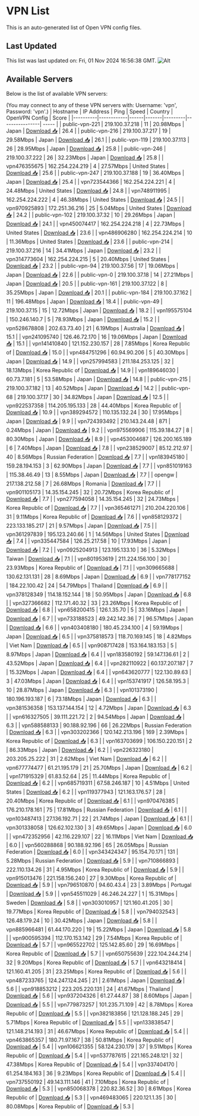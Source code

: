 # VPN List

This is an auto-generated list of Open VPN config files.

## Last Updated

This list was last updated on: Fri, 01 Nov 2024 16:56:38 GMT.
![Alt](https://repobeats.axiom.co/api/embed/186b98318ef1479477931607c1ad7d823f12451f.svg "Repobeats analytics image")

## Available Servers

Below is the list of available VPN servers:

(You may connect to any of these VPN servers with: Username: 'vpn', Password: 'vpn'.)
| Hostname | IP Address | Ping | Speed | Country | OpenVPN Config | Score |
|----------|------------|------|-------|---------|----------------| ----- |
| public-vpn-221 | 219.100.37.218 | 11 | 20.98Mbps | Japan | [Download 📥](./configs/server_0_JP.ovpn) | 26.4 |
| public-vpn-216 | 219.100.37.217 | 19 | 29.58Mbps | Japan | [Download 📥](./configs/server_1_JP.ovpn) | 26.1 |
| public-vpn-119 | 219.100.37.113 | 26 | 28.95Mbps | Japan | [Download 📥](./configs/server_2_JP.ovpn) | 25.8 |
| public-vpn-246 | 219.100.37.222 | 26 | 32.23Mbps | Japan | [Download 📥](./configs/server_3_JP.ovpn) | 25.8 |
| vpn476355675 | 162.254.224.219 | 4 | 27.57Mbps | United States | [Download 📥](./configs/server_4_US.ovpn) | 25.6 |
| public-vpn-247 | 219.100.37.188 | 19 | 36.40Mbps | Japan | [Download 📥](./configs/server_5_JP.ovpn) | 25.4 |
| vpn723544366 | 162.254.224.221 | 4 | 24.48Mbps | United States | [Download 📥](./configs/server_6_US.ovpn) | 24.8 |
| vpn748911995 | 162.254.224.222 | 4 | 46.38Mbps | United States | [Download 📥](./configs/server_7_US.ovpn) | 24.5 |
| vpn970925893 | 172.251.36.216 | 25 | 5.04Mbps | United States | [Download 📥](./configs/server_8_US.ovpn) | 24.2 |
| public-vpn-102 | 219.100.37.32 | 10 | 29.26Mbps | Japan | [Download 📥](./configs/server_9_JP.ovpn) | 24.1 |
| vpn450074417 | 162.254.224.218 | 4 | 22.73Mbps | United States | [Download 📥](./configs/server_10_US.ovpn) | 23.6 |
| vpn486906280 | 162.254.224.214 | 10 | 11.36Mbps | United States | [Download 📥](./configs/server_11_US.ovpn) | 23.6 |
| public-vpn-214 | 219.100.37.216 | 14 | 34.41Mbps | Japan | [Download 📥](./configs/server_12_JP.ovpn) | 23.2 |
| vpn314773604 | 162.254.224.215 | 5 | 20.40Mbps | United States | [Download 📥](./configs/server_13_US.ovpn) | 23.2 |
| public-vpn-94 | 219.100.37.56 | 17 | 19.06Mbps | Japan | [Download 📥](./configs/server_14_JP.ovpn) | 22.6 |
| public-vpn-0 | 219.100.37.18 | 14 | 27.21Mbps | Japan | [Download 📥](./configs/server_15_JP.ovpn) | 20.5 |
| public-vpn-161 | 219.100.37.122 | 8 | 35.25Mbps | Japan | [Download 📥](./configs/server_16_JP.ovpn) | 20.1 |
| public-vpn-184 | 219.100.37.162 | 11 | 196.48Mbps | Japan | [Download 📥](./configs/server_17_JP.ovpn) | 18.4 |
| public-vpn-49 | 219.100.37.15 | 15 | 12.72Mbps | Japan | [Download 📥](./configs/server_18_JP.ovpn) | 18.2 |
| vpn195575104 | 150.246.140.7 | 5 | 78.93Mbps | Japan | [Download 📥](./configs/server_19_JP.ovpn) | 15.2 |
| vpn528678808 | 202.63.73.40 | 21 | 6.19Mbps | Australia | [Download 📥](./configs/server_20_AU.ovpn) | 15.1 |
| vpn241095740 | 126.46.72.170 | 16 | 19.06Mbps | Japan | [Download 📥](./configs/server_21_JP.ovpn) | 15.1 |
| vpn141410840 | 121.152.230.157 | 28 | 7.85Mbps | Korea Republic of | [Download 📥](./configs/server_22_KR.ovpn) | 15.0 |
| vpn484751296 | 60.94.90.206 | 5 | 40.30Mbps | Japan | [Download 📥](./configs/server_23_JP.ovpn) | 14.9 |
| vpn257994583 | 211.184.253.125 | 32 | 18.13Mbps | Korea Republic of | [Download 📥](./configs/server_24_KR.ovpn) | 14.9 |
| vpn189646030 | 60.73.7.181 | 5 | 53.58Mbps | Japan | [Download 📥](./configs/server_25_JP.ovpn) | 14.8 |
| public-vpn-215 | 219.100.37.182 | 13 | 40.52Mbps | Japan | [Download 📥](./configs/server_26_JP.ovpn) | 14.2 |
| public-vpn-68 | 219.100.37.17 | 30 | 34.82Mbps | Japan | [Download 📥](./configs/server_27_JP.ovpn) | 12.5 |
| vpn922537358 | 114.205.195.133 | 28 | 44.40Mbps | Korea Republic of | [Download 📥](./configs/server_28_KR.ovpn) | 10.9 |
| vpn389294572 | 110.135.132.24 | 30 | 17.95Mbps | Japan | [Download 📥](./configs/server_29_JP.ovpn) | 9.9 |
| vpn724393492 | 210.143.24.48 | 871 | 0.24Mbps | Japan | [Download 📥](./configs/server_30_JP.ovpn) | 9.2 |
| vpn975569906 | 115.39.184.27 | 8 | 80.30Mbps | Japan | [Download 📥](./configs/server_31_JP.ovpn) | 8.9 |
| vpn453004687 | 126.200.165.189 | 6 | 7.40Mbps | Japan | [Download 📥](./configs/server_32_JP.ovpn) | 7.8 |
| vpn238529007 | 85.12.212.97 | 40 | 8.56Mbps | Russian Federation | [Download 📥](./configs/server_33_RU.ovpn) | 7.7 |
| vpn183945180 | 159.28.194.153 | 3 | 62.90Mbps | Japan | [Download 📥](./configs/server_34_JP.ovpn) | 7.7 |
| vpn851019163 | 115.38.46.49 | 13 | 8.55Mbps | Japan | [Download 📥](./configs/server_35_JP.ovpn) | 7.7 |
| opengw | 217.138.212.58 | 7 | 26.68Mbps | Romania | [Download 📥](./configs/server_36_RO.ovpn) | 7.7 |
| vpn901105173 | 14.35.154.245 | 32 | 20.72Mbps | Korea Republic of | [Download 📥](./configs/server_37_KR.ovpn) | 7.7 |
| vpn277594058 | 14.35.154.245 | 32 | 24.73Mbps | Korea Republic of | [Download 📥](./configs/server_38_KR.ovpn) | 7.7 |
| vpn365461271 | 210.204.220.106 | 31 | 9.11Mbps | Korea Republic of | [Download 📥](./configs/server_39_KR.ovpn) | 7.6 |
| vpn858129372 | 223.133.185.217 | 21 | 9.57Mbps | Japan | [Download 📥](./configs/server_40_JP.ovpn) | 7.5 |
| vpn361297839 | 195.123.240.66 | 1 | 14.56Mbps | United States | [Download 📥](./configs/server_41_US.ovpn) | 7.4 |
| vpn335447584 | 126.25.217.58 | 10 | 17.93Mbps | Japan | [Download 📥](./configs/server_42_JP.ovpn) | 7.2 |
| vpn0925204913 | 123.195.133.10 | 36 | 5.32Mbps | Taiwan | [Download 📥](./configs/server_43_TW.ovpn) | 7.1 |
| vpn801953619 | 211.224.156.100 | 30 | 23.93Mbps | Korea Republic of | [Download 📥](./configs/server_44_KR.ovpn) | 7.1 |
| vpn309665688 | 130.62.131.131 | 28 | 8.69Mbps | Japan | [Download 📥](./configs/server_45_JP.ovpn) | 6.9 |
| vpn778177152 | 184.22.100.42 | 24 | 54.79Mbps | Thailand | [Download 📥](./configs/server_46_TH.ovpn) | 6.9 |
| vpn378128349 | 114.18.152.144 | 18 | 50.95Mbps | Japan | [Download 📥](./configs/server_47_JP.ovpn) | 6.8 |
| vpn327366682 | 112.171.40.32 | 33 | 23.26Mbps | Korea Republic of | [Download 📥](./configs/server_48_KR.ovpn) | 6.8 |
| vpn658200415 | 126.1.35.70 | 5 | 33.16Mbps | Japan | [Download 📥](./configs/server_49_JP.ovpn) | 6.7 |
| vpn733188523 | 49.242.142.36 | 7 | 96.57Mbps | Japan | [Download 📥](./configs/server_50_JP.ovpn) | 6.6 |
| vpn403408180 | 180.45.234.100 | 4 | 59.19Mbps | Japan | [Download 📥](./configs/server_51_JP.ovpn) | 6.5 |
| vpn375818573 | 118.70.169.145 | 18 | 4.82Mbps | Viet Nam | [Download 📥](./configs/server_52_VN.ovpn) | 6.5 |
| vpn908717428 | 153.164.183.153 | 5 | 8.97Mbps | Japan | [Download 📥](./configs/server_53_JP.ovpn) | 6.4 |
| vpn183580192 | 59.147.136.61 | 2 | 43.52Mbps | Japan | [Download 📥](./configs/server_54_JP.ovpn) | 6.4 |
| vpn282110922 | 60.137.207.187 | 7 | 15.32Mbps | Japan | [Download 📥](./configs/server_55_JP.ovpn) | 6.4 |
| vpn643620777 | 122.130.89.63 | 3 | 47.03Mbps | Japan | [Download 📥](./configs/server_56_JP.ovpn) | 6.4 |
| vpn153741917 | 126.58.195.3 | 10 | 28.87Mbps | Japan | [Download 📥](./configs/server_57_JP.ovpn) | 6.3 |
| vpn101373190 | 180.196.193.187 | 6 | 73.18Mbps | Japan | [Download 📥](./configs/server_58_JP.ovpn) | 6.3 |
| vpn381536358 | 153.137.144.154 | 12 | 4.72Mbps | Japan | [Download 📥](./configs/server_59_JP.ovpn) | 6.3 |
| vpn616327505 | 39.111.221.72 | 2 | 94.54Mbps | Japan | [Download 📥](./configs/server_60_JP.ovpn) | 6.3 |
| vpn588588133 | 90.188.92.196 | 66 | 26.22Mbps | Russian Federation | [Download 📥](./configs/server_61_RU.ovpn) | 6.3 |
| vpn303202366 | 120.142.213.196 | 169 | 2.39Mbps | Korea Republic of | [Download 📥](./configs/server_62_KR.ovpn) | 6.3 |
| vpn163703699 | 106.150.220.151 | 2 | 86.33Mbps | Japan | [Download 📥](./configs/server_63_JP.ovpn) | 6.2 |
| vpn226323180 | 203.205.25.222 | 31 | 2.62Mbps | Viet Nam | [Download 📥](./configs/server_64_VN.ovpn) | 6.2 |
| vpn677774477 | 61.21.195.179 | 21 | 25.70Mbps | Japan | [Download 📥](./configs/server_65_JP.ovpn) | 6.2 |
| vpn171915329 | 61.83.52.64 | 25 | 11.44Mbps | Korea Republic of | [Download 📥](./configs/server_66_KR.ovpn) | 6.2 |
| vpn685719311 | 67.58.246.187 | 10 | 4.51Mbps | United States | [Download 📥](./configs/server_67_US.ovpn) | 6.2 |
| vpn119377943 | 121.163.176.57 | 28 | 20.40Mbps | Korea Republic of | [Download 📥](./configs/server_68_KR.ovpn) | 6.1 |
| vpn970476385 | 176.210.178.161 | 75 | 17.81Mbps | Russian Federation | [Download 📥](./configs/server_69_RU.ovpn) | 6.1 |
| vpn103487413 | 27.136.192.71 | 22 | 21.74Mbps | Japan | [Download 📥](./configs/server_70_JP.ovpn) | 6.1 |
| vpn301338058 | 126.62.102.130 | 3 | 49.65Mbps | Japan | [Download 📥](./configs/server_71_JP.ovpn) | 6.0 |
| vpn472352956 | 42.116.229.107 | 22 | 16.11Mbps | Viet Nam | [Download 📥](./configs/server_72_VN.ovpn) | 6.0 |
| vpn560288868 | 90.188.92.196 | 65 | 26.05Mbps | Russian Federation | [Download 📥](./configs/server_73_RU.ovpn) | 6.0 |
| vpn343424347 | 95.154.70.171 | 131 | 5.28Mbps | Russian Federation | [Download 📥](./configs/server_74_RU.ovpn) | 5.9 |
| vpn710866893 | 222.110.134.26 | 31 | 4.95Mbps | Korea Republic of | [Download 📥](./configs/server_75_KR.ovpn) | 5.9 |
| vpn915013476 | 221.158.156.240 | 27 | 9.30Mbps | Korea Republic of | [Download 📥](./configs/server_76_KR.ovpn) | 5.9 |
| vpn796510870 | 94.60.43.4 | 23 | 3.89Mbps | Portugal | [Download 📥](./configs/server_77_PT.ovpn) | 5.9 |
| vpn545511029 | 46.246.24.227 | 1 | 15.31Mbps | Sweden | [Download 📥](./configs/server_78_SE.ovpn) | 5.8 |
| vpn303010957 | 121.160.41.205 | 30 | 19.77Mbps | Korea Republic of | [Download 📥](./configs/server_79_KR.ovpn) | 5.8 |
| vpn794032543 | 126.48.179.24 | 10 | 30.42Mbps | Japan | [Download 📥](./configs/server_80_JP.ovpn) | 5.8 |
| vpn885966481 | 61.44.170.220 | 19 | 15.22Mbps | Japan | [Download 📥](./configs/server_81_JP.ovpn) | 5.8 |
| vpn900595394 | 112.170.153.142 | 29 | 7.54Mbps | Korea Republic of | [Download 📥](./configs/server_82_KR.ovpn) | 5.7 |
| vpn965522702 | 125.142.85.60 | 29 | 16.69Mbps | Korea Republic of | [Download 📥](./configs/server_83_KR.ovpn) | 5.7 |
| vpn650755639 | 222.104.244.214 | 32 | 9.20Mbps | Korea Republic of | [Download 📥](./configs/server_84_KR.ovpn) | 5.7 |
| vpn643218414 | 121.160.41.205 | 31 | 23.25Mbps | Korea Republic of | [Download 📥](./configs/server_85_KR.ovpn) | 5.6 |
| vpn487233765 | 124.247.124.245 | 21 | 2.61Mbps | Japan | [Download 📥](./configs/server_86_JP.ovpn) | 5.6 |
| vpn918853212 | 223.205.220.131 | 24 | 41.67Mbps | Thailand | [Download 📥](./configs/server_87_TH.ovpn) | 5.6 |
| vpn937204326 | 61.27.44.87 | 38 | 8.60Mbps | Japan | [Download 📥](./configs/server_88_JP.ovpn) | 5.5 |
| vpn779873257 | 101.235.71.109 | 42 | 8.78Mbps | Korea Republic of | [Download 📥](./configs/server_89_KR.ovpn) | 5.5 |
| vpn382183856 | 121.128.188.245 | 29 | 5.71Mbps | Korea Republic of | [Download 📥](./configs/server_90_KR.ovpn) | 5.5 |
| vpn133838547 | 121.148.214.193 | 31 | 46.67Mbps | Korea Republic of | [Download 📥](./configs/server_91_KR.ovpn) | 5.4 |
| vpn463865357 | 180.71.97.167 | 38 | 50.81Mbps | Korea Republic of | [Download 📥](./configs/server_92_KR.ovpn) | 5.4 |
| vpn106621355 | 58.124.230.179 | 37 | 9.51Mbps | Korea Republic of | [Download 📥](./configs/server_93_KR.ovpn) | 5.4 |
| vpn537787615 | 221.165.248.121 | 32 | 47.38Mbps | Korea Republic of | [Download 📥](./configs/server_94_KR.ovpn) | 5.4 |
| vpn337404170 | 61.254.184.163 | 36 | 9.23Mbps | Korea Republic of | [Download 📥](./configs/server_95_KR.ovpn) | 5.4 |
| vpn737550192 | 49.143.111.146 | 41 | 7.10Mbps | Korea Republic of | [Download 📥](./configs/server_96_KR.ovpn) | 5.3 |
| vpn850068378 | 220.82.36.52 | 30 | 8.61Mbps | Korea Republic of | [Download 📥](./configs/server_97_KR.ovpn) | 5.3 |
| vpn469483065 | 220.121.1.35 | 30 | 80.08Mbps | Korea Republic of | [Download 📥](./configs/server_98_KR.ovpn) | 5.3 |
